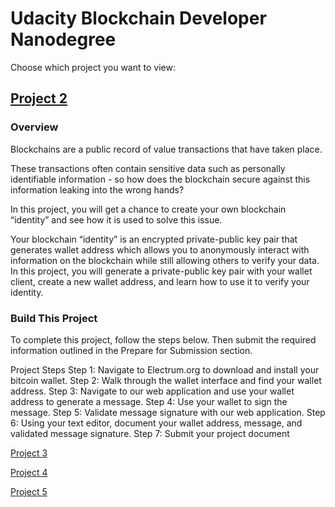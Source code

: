 # Udacity Blockchain Developer Nanodegree
Choose which project you want to view:

## [Project 2](https://github.com/linked0/myblockchain/tree/master/ud-blockchain-proj2)
### Overview
Blockchains are a public record of value transactions that have taken place.

These transactions often contain sensitive data such as personally identifiable information - so how does the blockchain secure against this information leaking into the wrong hands?

In this project, you will get a chance to create your own blockchain “identity” and see how it is used to solve this issue.

Your blockchain “identity” is an encrypted private-public key pair that generates wallet address which allows you to anonymously interact with information on the blockchain while still allowing others to verify your data. In this project, you will generate a private-public key pair with your wallet client, create a new wallet address, and learn how to use it to verify your identity.

### Build This Project
To complete this project, follow the steps below. Then submit the required information outlined in the Prepare for Submission section.

Project Steps
Step 1: Navigate to Electrum.org to download and install your bitcoin wallet.
Step 2: Walk through the wallet interface and find your wallet address.
Step 3: Navigate to our web application and use your wallet address to generate a message.
Step 4: Use your wallet to sign the message.
Step 5: Validate message signature with our web application.
Step 6: Using your text editor, document your wallet address, message, and validated message signature.
Step 7: Submit your project document

[Project 3](https://github.com/linked0/myblockchain/tree/master/ud-blockchain-proj3)

[Project 4](https://github.com/linked0/myblockchain/tree/master/ud-blockchain-proj4)

[Project 5](https://github.com/linked0/myblockchain/tree/master/ud-blockchain-proj5)
